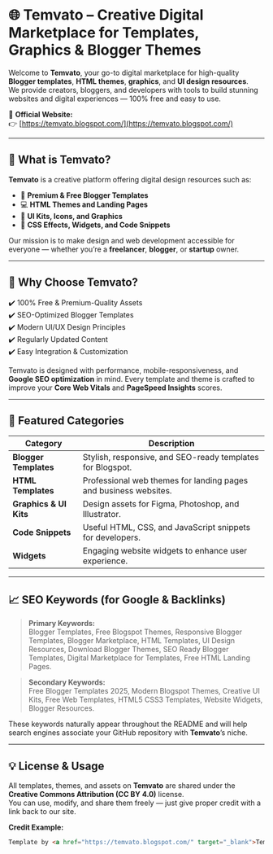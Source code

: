 # 🌐 Temvato – Creative Digital Marketplace for Templates, Graphics & Blogger Themes

Welcome to **Temvato**, your go-to digital marketplace for high-quality **Blogger templates**, **HTML themes**, **graphics**, and **UI design resources**.  
We provide creators, bloggers, and developers with tools to build stunning websites and digital experiences — 100% free and easy to use.

🔗 **Official Website:**  
👉 [https://temvato.blogspot.com/](https://temvato.blogspot.com/)

---

## 🎨 What is Temvato?

**Temvato** is a creative platform offering digital design resources such as:
- 🧱 **Premium & Free Blogger Templates**
- 💻 **HTML Themes and Landing Pages**
- 🎨 **UI Kits, Icons, and Graphics**
- 🧩 **CSS Effects, Widgets, and Code Snippets**

Our mission is to make design and web development accessible for everyone — whether you’re a **freelancer**, **blogger**, or **startup** owner.

---

## 🧠 Why Choose Temvato?

✔️ 100% Free & Premium-Quality Assets  
✔️ SEO-Optimized Blogger Templates  
✔️ Modern UI/UX Design Principles  
✔️ Regularly Updated Content  
✔️ Easy Integration & Customization  

Temvato is designed with performance, mobile-responsiveness, and **Google SEO optimization** in mind. Every template and theme is crafted to improve your **Core Web Vitals** and **PageSpeed Insights** scores.

---

## 🚀 Featured Categories

| Category | Description |
|-----------|--------------|
| **Blogger Templates** | Stylish, responsive, and SEO-ready templates for Blogspot. |
| **HTML Templates** | Professional web themes for landing pages and business websites. |
| **Graphics & UI Kits** | Design assets for Figma, Photoshop, and Illustrator. |
| **Code Snippets** | Useful HTML, CSS, and JavaScript snippets for developers. |
| **Widgets** | Engaging website widgets to enhance user experience. |

---

## 📈 SEO Keywords (for Google & Backlinks)

> **Primary Keywords:**  
> Blogger Templates, Free Blogspot Themes, Responsive Blogger Templates, Blogger Marketplace, HTML Templates, UI Design Resources, Download Blogger Themes, SEO Ready Blogger Templates, Digital Marketplace for Templates, Free HTML Landing Pages.

> **Secondary Keywords:**  
> Free Blogger Templates 2025, Modern Blogspot Themes, Creative UI Kits, Free Web Templates, HTML5 CSS3 Templates, Website Widgets, Blogger Resources.

These keywords naturally appear throughout the README and will help search engines associate your GitHub repository with **Temvato**’s niche.

---

## 💡 License & Usage

All templates, themes, and assets on **Temvato** are shared under the **Creative Commons Attribution (CC BY 4.0)** license.  
You can use, modify, and share them freely — just give proper credit with a link back to our site.

**Credit Example:**
```html
Template by <a href="https://temvato.blogspot.com/" target="_blank">Temvato</a>
